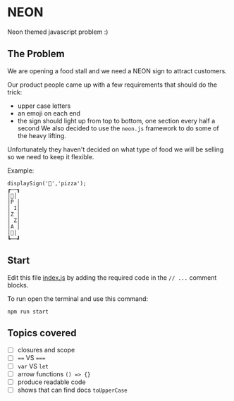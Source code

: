 # NEON

Neon themed javascript problem :)

## The Problem

We are opening a food stall and we need a NEON sign to attract customers.

Our product people came up with a few requirements that should do the trick:

- upper case letters
- an emoji on each end
- the sign should light up from top to bottom, one section every half a second
We also decided to use the `neon.js` framework to do some of the heavy lifting.

Unfortunately they haven't decided on what type of food we will be selling so we need to keep it flexible.

Example:
```
displaySign('🍕','pizza');
┏──┓
│🍕│
│P │
│ I│
│Z │
│ Z│
│A │
│🍕│
┗──┛
```

## Start

Edit this file [index.js](index.js) by adding the required code in the `// ...` comment blocks.

To run open the terminal and use this command:

```
npm run start
```

## Topics covered

- [ ] closures and scope
- [ ] `==` VS `===`
- [ ] `var` VS `let`
- [ ] arrow functions `() => {}`
- [ ] produce readable code
- [ ] shows that can find docs `toUpperCase`

